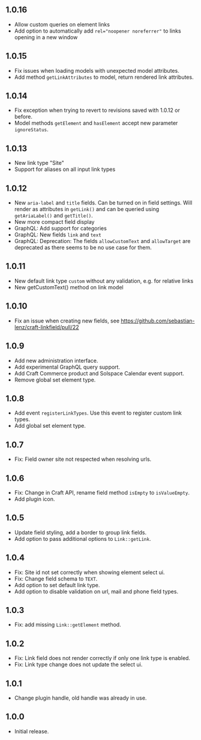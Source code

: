 ## 1.0.16
- Allow custom queries on element links
- Add option to automatically add `rel="noopener noreferrer"` to links opening in a new window

## 1.0.15
- Fix issues when loading models with unexpected model attributes.
- Add method `getLinkAttributes` to model, return rendered link attributes. 

## 1.0.14
- Fix exception when trying to revert to revisions saved with 1.0.12 or before.
- Model methods `getElement` and `hasElement` accept new parameter `ignoreStatus`.

## 1.0.13
- New link type "Site"
- Support for aliases on all input link types

## 1.0.12
- New `aria-label` and `title` fields. Can be turned on in field settings. Will render as attributes in `getLink()` and can be queried using `getAriaLabel()` and `getTitle()`.
- New more compact field display
- GraphQL: Add support for categories 
- GraphQL: New fields `link` and `text`
- GraphQL: Deprecation: The fields `allowCustomText` and `allowTarget` are deprecated as there seems to be no use case for them.
 
## 1.0.11
- New default link type `custom` without any validation, e.g. for relative links
- New getCustomText() method on link model

## 1.0.10
- Fix an issue when creating new fields, see https://github.com/sebastian-lenz/craft-linkfield/pull/22

## 1.0.9
- Add new administration interface.
- Add experimental GraphQL query support.
- Add Craft Commerce product and Solspace Calendar event support.
- Remove global set element type.

## 1.0.8
- Add event `registerLinkTypes`. Use this event to register custom link types.
- Add global set element type.

## 1.0.7
- Fix: Field owner site not respected when resolving urls.

## 1.0.6
- Fix: Change in Craft API, rename field method `isEmpty` to `isValueEmpty`.
- Add plugin icon.

## 1.0.5
- Update field styling, add a border to group link fields.
- Add option to pass additional options to `Link::getLink`.

## 1.0.4
- Fix: Site id not set correctly when showing element select ui.
- Fix: Change field schema to `TEXT`.
- Add option to set default link type.
- Add option to disable validation on url, mail and phone field types.

## 1.0.3
- Fix: add missing `Link::getElement` method.

## 1.0.2
- Fix: Link field does not render correctly if only one link type is enabled.
- Fix: Link type change does not update the select ui.

## 1.0.1
- Change plugin handle, old handle was already in use.

## 1.0.0
- Initial release.
